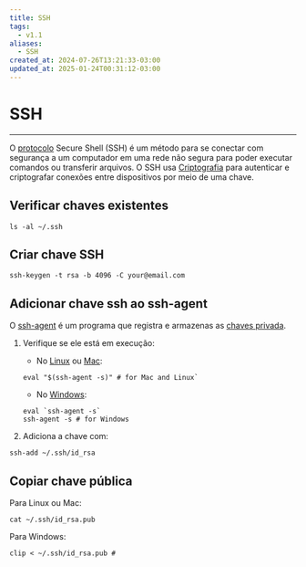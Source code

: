 ```yaml
---
title: SSH
tags:
  - v1.1
aliases:
  - SSH
created_at: 2024-07-26T13:21:33-03:00
updated_at: 2025-01-24T00:31:12-03:00
---
```

# SSH
---
O [protocolo](content/atomos/2024/07/26/Protocolo.md) Secure Shell (SSH) é um método para se conectar com segurança a um computador em uma rede não segura para poder executar comandos ou transferir arquivos. O SSH usa [Criptografia](content/atomos/2024/07/26/Criptografia.md) para autenticar e criptografar conexões entre dispositivos por meio de uma chave.

## Verificar chaves existentes
```shell
ls -al ~/.ssh
```

## Criar chave SSH
```shell
ssh-keygen -t rsa -b 4096 -C your@email.com
```
## Adicionar chave ssh ao ssh-agent
O [ssh-agent](content/entrada/2024/07/08/ssh_agent.md) é um programa que registra e armazenas as [chaves privada](content/atomos/2024/07/12/Chaves_privada.md).

1. Verifique se ele está em execução:
	- No [Linux](content/entrada/2024/07/26/Linux.md) ou [Mac](content/entrada/2024/07/12/Mac.md): 
	```shell
	eval "$(ssh-agent -s)" # for Mac and Linux`
	```
	-  No [Windows](content/entrada/2024/07/26/Windows.md):
	```shell
	eval `ssh-agent -s`
	ssh-agent -s # for Windows
	```

2. Adiciona a chave com:
```shell
ssh-add ~/.ssh/id_rsa
```
## Copiar chave pública
Para Linux ou Mac:
```shell
cat ~/.ssh/id_rsa.pub
```

Para Windows:
```shell
clip < ~/.ssh/id_rsa.pub #
```
